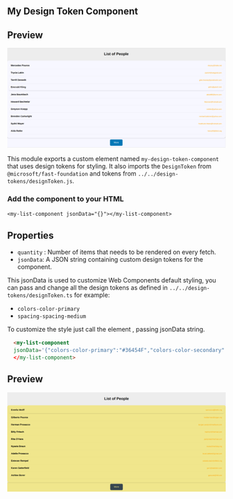 ## My Design Token Component

## Preview
![Default](/assets/list-default.png)

This module exports a custom element named `my-design-token-component` that uses design tokens for styling. It also imports the `DesignToken`  from `@microsoft/fast-foundation` and tokens from `../../design-tokens/designToken.js`.

### Add the component to your HTML
```
<my-list-component jsonData="{}"></my-list-component>
```
## Properties
* `quantity` : Number of items that needs to be rendered on every fetch. 
* `jsonData`: A JSON string containing custom design tokens for the component.

This jsonData is used to customize Web Components default styling, you can pass and change all the design tokens as defined in `../../design-tokens/designToken.ts` for example:

* `colors-color-primary`
* `spacing-spacing-medium`

To customize the style just call the element , passing jsonData string.

```html
  <my-list-component 
  jsonData='{"colors-color-primary":"#36454F","colors-color-secondary":"#F0E68C"}'
  </my-list-component>
```
## Preview
![Default](/assets/list-custom.png)

